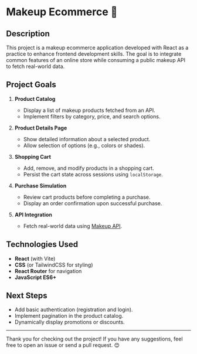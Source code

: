 # Makeup Ecommerce 💄  

## Description  
This project is a makeup ecommerce application developed with React as a practice to enhance frontend development skills. The goal is to integrate common features of an online store while consuming a public makeup API to fetch real-world data.  

## Project Goals  
1. **Product Catalog**  
   - Display a list of makeup products fetched from an API.  
   - Implement filters by category, price, and search options.  

2. **Product Details Page**  
   - Show detailed information about a selected product.  
   - Allow selection of options (e.g., colors or shades).  

3. **Shopping Cart**  
   - Add, remove, and modify products in a shopping cart.  
   - Persist the cart state across sessions using `localStorage`.  

4. **Purchase Simulation**  
   - Review cart products before completing a purchase.  
   - Display an order confirmation upon successful purchase.  

5. **API Integration**  
   - Fetch real-world data using [Makeup API](https://makeup-api.herokuapp.com/).  

## Technologies Used  
- **React** (with Vite)  
- **CSS** (or TailwindCSS for styling)  
- **React Router** for navigation  
- **JavaScript ES6+**  

## Next Steps  
- Add basic authentication (registration and login).  
- Implement pagination in the product catalog.  
- Dynamically display promotions or discounts.  

---

Thank you for checking out the project! If you have any suggestions, feel free to open an issue or send a pull request. 😊  
